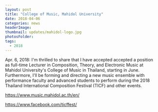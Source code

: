 ```yaml
---
layout: post
title: "College of Music, Mahidol University"
date: 2018-04-06
categories: news
headerImage:
thumbnail: updates/mahidol-logo.jpg
photosFolder:
tags:
  - 2018
---
```

Apr. 6, 2018: I'm thrilled to share that I have accepted accepted a position as full-time Lecturer in Composition, Theory, and Electronic Music at Mahidol University's College of Music in Thailand, starting in June. Furthermore, I'll be forming and directing a new music ensemble with performance faculty and advanced students to perform during the 2018 Thailand International Composition Festival (TICF) and other events.

https://www.music.mahidol.ac.th/en/

https://www.facebook.com/ticffest/
